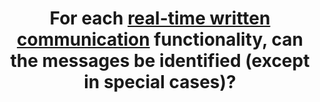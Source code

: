---
title: For each [real-time written communication](#real-time-written-communication) functionality, can the messages be identified (except in special cases)?
---